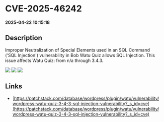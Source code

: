 # CVE-2025-46242

**2025-04-22 10:15:18**

## Description
Improper Neutralization of Special Elements used in an SQL Command ('SQL Injection') vulnerability in Bob Watu Quiz allows SQL Injection. This issue affects Watu Quiz: from n/a through 3.4.3.

![](https://img.shields.io/static/v1?label=Score&message=7.6&color=red)
![](https://img.shields.io/static/v1?label=Severity&message=HIGH&color=red)
![](https://img.shields.io/static/v1?label=CWE&message=SQL&color=green)

## Links
- [https://patchstack.com/database/wordpress/plugin/watu/vulnerability/wordpress-watu-quiz-3-4-3-sql-injection-vulnerability?_s_id=cve](https://patchstack.com/database/wordpress/plugin/watu/vulnerability/wordpress-watu-quiz-3-4-3-sql-injection-vulnerability?_s_id=cve)
